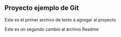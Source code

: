 ## Proyecto ejemplo de Git

Este es el primer archivo de texto a agregar al proyecto

Este es un segundo cambio al archivo Readme